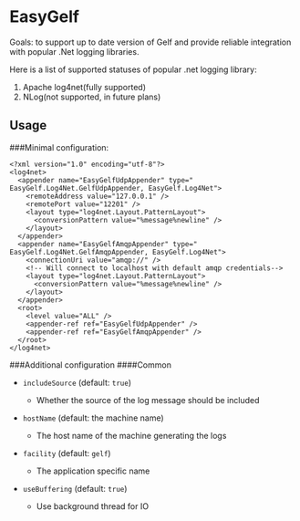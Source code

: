 EasyGelf
========
Goals: to support up to date version of Gelf and provide reliable integration with popular .Net logging libraries.

Here is a list of supported statuses of popular .net logging library:
1. Apache log4net(fully supported)
2. NLog(not supported, in future plans)


## Usage

###Minimal configuration:

``` 
<?xml version="1.0" encoding="utf-8"?>
<log4net>
  <appender name="EasyGelfUdpAppender" type=" EasyGelf.Log4Net.GelfUdpAppender, EasyGelf.Log4Net">
    <remoteAddress value="127.0.0.1" />
    <remotePort value="12201" />   
    <layout type="log4net.Layout.PatternLayout">
      <conversionPattern value="%message%newline" />
    </layout>
  </appender>
  <appender name="EasyGelfAmqpAppender" type=" EasyGelf.Log4Net.GelfAmqpAppender, EasyGelf.Log4Net">
    <connectionUri value="amqp://" />
    <!-- Will connect to localhost with default amqp credentials-->
    <layout type="log4net.Layout.PatternLayout">
      <conversionPattern value="%message%newline" />
    </layout>
  </appender>
  <root>
    <level value="ALL" />
    <appender-ref ref="EasyGelfUdpAppender" />
    <appender-ref ref="EasyGelfAmqpAppender" />
  </root>
</log4net>
``` 

###Additional configuration
####Common

* `includeSource` (default: `true`)
  * Whether the source of the log message should be included

* `hostName` (default: the machine name)
  * The host name of the machine generating the logs

* `facility` (default: `gelf`)
  * The application specific name

* `useBuffering` (default: `true`)
  * Use background thread for IO
 





